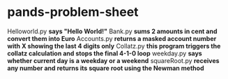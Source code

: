 # pands-problem-sheet
Helloworld.py **says "Hello World!"**
Bank.py **sums 2 amounts in cent and convert them into Euro**
Accounts.py **returns a masked account number with X showing the last 4 digits only**
Collatz.py **this program triggers the collatz calculation and stops the final 4-1-0 loop**
weekday.py **says whether current day is a weekday or a weekend**
squareRoot.py **receives any number and returns its square root using the Newman method**